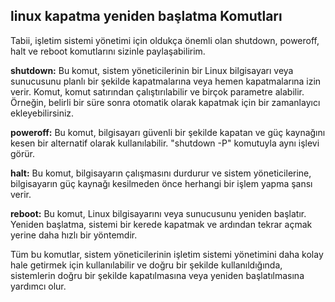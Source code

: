 ## linux kapatma yeniden başlatma Komutları


Tabii, işletim sistemi yönetimi için oldukça önemli olan shutdown, poweroff, halt ve reboot komutlarını sizinle paylaşabilirim.

**shutdown:** Bu komut, sistem yöneticilerinin bir Linux bilgisayarı veya sunucusunu planlı bir şekilde kapatmalarına veya hemen kapatmalarına izin verir. Komut, komut satırından çalıştırılabilir ve birçok parametre alabilir. Örneğin, belirli bir süre sonra otomatik olarak kapatmak için bir zamanlayıcı ekleyebilirsiniz.

**poweroff:** Bu komut, bilgisayarı güvenli bir şekilde kapatan ve güç kaynağını kesen bir alternatif olarak kullanılabilir. "shutdown -P" komutuyla aynı işlevi görür.

**halt:** Bu komut, bilgisayarın çalışmasını durdurur ve sistem yöneticilerine, bilgisayarın güç kaynağı kesilmeden önce herhangi bir işlem yapma şansı verir.

**reboot:** Bu komut, Linux bilgisayarını veya sunucusunu yeniden başlatır. Yeniden başlatma, sistemi bir kerede kapatmak ve ardından tekrar açmak yerine daha hızlı bir yöntemdir.

Tüm bu komutlar, sistem yöneticilerinin işletim sistemi yönetimini daha kolay hale getirmek için kullanılabilir ve doğru bir şekilde kullanıldığında, sistemlerin doğru bir şekilde kapatılmasına veya yeniden başlatılmasına yardımcı olur.
